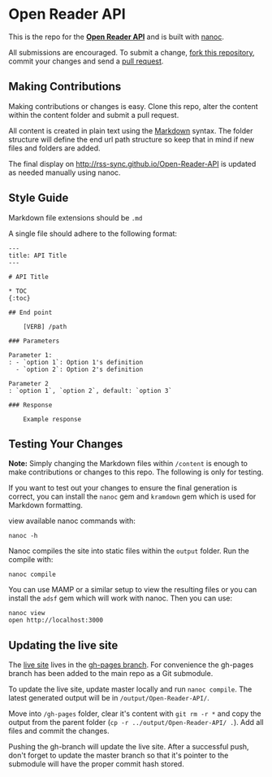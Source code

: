 # Open Reader API

This is the repo for the **[Open Reader API](http://rss-sync.github.io/Open-Reader-API/)** and is built with [nanoc](http://nanoc.ws/).

All submissions are encouraged. To submit a change, [fork this repository](https://github.com/rss-sync/Open-Reader-API/fork), commit your changes and send a [pull request](https://help.github.com/articles/using-pull-requests).

## Making Contributions

Making contributions or changes is easy. Clone this repo, alter the content within the content folder and submit a pull request.

All content is created in plain text using the [Markdown](http://daringfireball.net/projects/markdown/) syntax. The folder structure will define the end url path structure so keep that in mind if new files and folders are added.

The final display on http://rss-sync.github.io/Open-Reader-API is updated as needed manually using nanoc.

## Style Guide

Markdown file extensions should be `.md`

A single file should adhere to the following format:

    ---
    title: API Title
    ---

    # API Title

    * TOC
    {:toc}

    ## End point

        [VERB] /path

    ### Parameters

    Parameter 1:
    : - `option 1`: Option 1's definition
      - `option 2`: Option 2's definition

    Parameter 2
    : `option 1`, `option 2`, default: `option 3`

    ### Response

        Example response


## Testing Your Changes

**Note:** Simply changing the Markdown files within `/content` is enough to make contributions or changes to this repo. The following is only for testing.

If you want to test out your changes to ensure the final generation is correct, you can install the `nanoc` gem and `kramdown` gem which is used for Markdown formatting.

view available nanoc commands with:

    nanoc -h

Nanoc compiles the site into static files within the `output` folder. Run the compile with:

    nanoc compile

You can use MAMP or a similar setup to view the resulting files or you can install the `adsf` gem which will work with nanoc. Then you can use:

    nanoc view
    open http://localhost:3000

## Updating the live site

The [live site](http://rss-sync.github.io/Open-Reader-API/) lives in the [gh-pages branch](https://github.com/rss-sync/Open-Reader-API/tree/gh-pages). For convenience the gh-pages branch has been added to the main repo as a Git submodule.

To update the live site, update master locally and run `nanoc compile`. The latest generated output will be in `/output/Open-Reader-API/`.

Move into `/gh-pages` folder, clear it's content with `git rm -r *` and copy the output from the parent folder (`cp -r ../output/Open-Reader-API/ .`). Add all files and commit the changes.

Pushing the gh-branch will update the live site. After a successful push, don't forget to update the master branch so that it's pointer to the submodule will have the proper commit hash stored.
